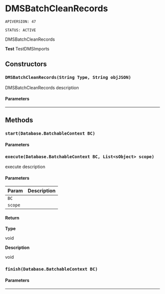 # DMSBatchCleanRecords

`APIVERSION: 47`

`STATUS: ACTIVE`

DMSBatchCleanRecords

**Test** TestDMSImports

## Constructors

### `DMSBatchCleanRecords(String Type, String objJSON)`

DMSBatchCleanRecords description

#### Parameters

***

## Methods

### `start(Database.BatchableContext BC)`

#### Parameters

### `execute(Database.BatchableContext BC, List<sObject> scope)`

execute description

#### Parameters

| Param   | Description |
| ------- | ----------- |
| `BC`    |             |
| `scope` |             |

#### Return

**Type**

void

**Description**

void

### `finish(Database.BatchableContext BC)`

#### Parameters

***
